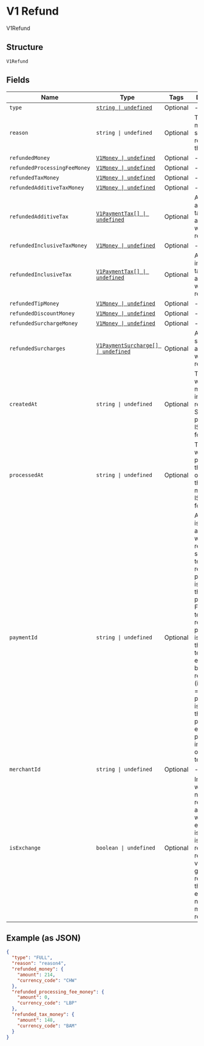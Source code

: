 
# V1 Refund

V1Refund

## Structure

`V1Refund`

## Fields

| Name | Type | Tags | Description |
|  --- | --- | --- | --- |
| `type` | [`string \| undefined`](/doc/models/v1-refund-type.md) | Optional | - |
| `reason` | `string \| undefined` | Optional | The merchant-specified reason for the refund. |
| `refundedMoney` | [`V1Money \| undefined`](/doc/models/v1-money.md) | Optional | - |
| `refundedProcessingFeeMoney` | [`V1Money \| undefined`](/doc/models/v1-money.md) | Optional | - |
| `refundedTaxMoney` | [`V1Money \| undefined`](/doc/models/v1-money.md) | Optional | - |
| `refundedAdditiveTaxMoney` | [`V1Money \| undefined`](/doc/models/v1-money.md) | Optional | - |
| `refundedAdditiveTax` | [`V1PaymentTax[] \| undefined`](/doc/models/v1-payment-tax.md) | Optional | All of the additive taxes associated with the refund. |
| `refundedInclusiveTaxMoney` | [`V1Money \| undefined`](/doc/models/v1-money.md) | Optional | - |
| `refundedInclusiveTax` | [`V1PaymentTax[] \| undefined`](/doc/models/v1-payment-tax.md) | Optional | All of the inclusive taxes associated with the refund. |
| `refundedTipMoney` | [`V1Money \| undefined`](/doc/models/v1-money.md) | Optional | - |
| `refundedDiscountMoney` | [`V1Money \| undefined`](/doc/models/v1-money.md) | Optional | - |
| `refundedSurchargeMoney` | [`V1Money \| undefined`](/doc/models/v1-money.md) | Optional | - |
| `refundedSurcharges` | [`V1PaymentSurcharge[] \| undefined`](/doc/models/v1-payment-surcharge.md) | Optional | A list of all surcharges associated with the refund. |
| `createdAt` | `string \| undefined` | Optional | The time when the merchant initiated the refund for Square to process, in ISO 8601 format. |
| `processedAt` | `string \| undefined` | Optional | The time when Square processed the refund on behalf of the merchant, in ISO 8601 format. |
| `paymentId` | `string \| undefined` | Optional | A Square-issued ID associated with the refund. For single-tender refunds, payment_id is the ID of the original payment ID. For split-tender refunds, payment_id is the ID of the original tender. For exchange-based refunds (is_exchange == true), payment_id is the ID of the original payment ID even if the payment includes other tenders. |
| `merchantId` | `string \| undefined` | Optional | - |
| `isExchange` | `boolean \| undefined` | Optional | Indicates whether or not the refund is associated with an exchange. If is_exchange is true, the refund reflects the value of goods returned in the exchange not the total money refunded. |

## Example (as JSON)

```json
{
  "type": "FULL",
  "reason": "reason4",
  "refunded_money": {
    "amount": 214,
    "currency_code": "CHW"
  },
  "refunded_processing_fee_money": {
    "amount": 0,
    "currency_code": "LBP"
  },
  "refunded_tax_money": {
    "amount": 148,
    "currency_code": "BAM"
  }
}
```

